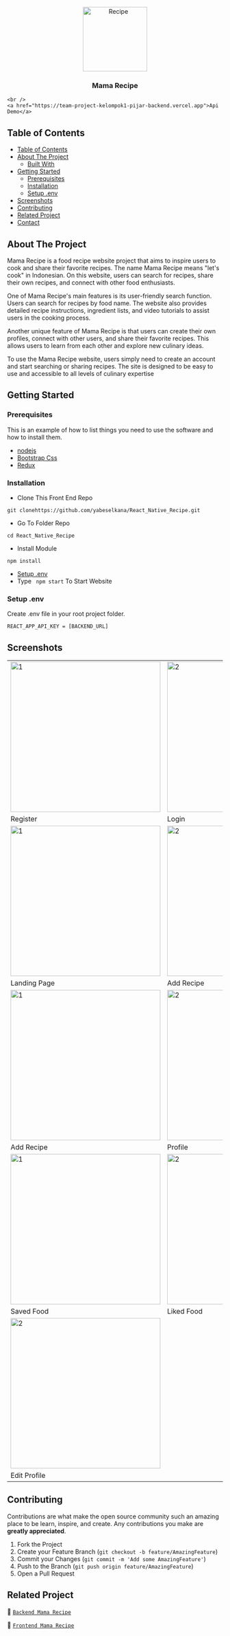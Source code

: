 <p align="center">
<div align="center">
  <img height="150" src="./doc/logo.png" alt="Recipe " border="0"/>
</div>
  <h3 align="center">Mama Recipe</h3>
  <p align="center">

    <br />
    <a href="https://team-project-kelompok1-pijar-backend.vercel.app">Api Demo</a>

  </p>
</p>

<!-- TABLE OF CONTENTS -->

## Table of Contents

- [Table of Contents](#table-of-contents)
- [About The Project](#about-the-project)
  - [Built With](#built-with)
- [Getting Started](#getting-started)
  - [Prerequisites](#prerequisites)
  - [Installation](#installation)
  - [Setup .env](#setup-env)
- [Screenshots](#screenshots)
- [Contributing](#contributing)
- [Related Project](#related-project)
- [Contact](#contact)

<!-- ABOUT THE PROJECT -->

## About The Project

Mama Recipe is a food recipe website project that aims to inspire users to cook and share their favorite recipes. The name Mama Recipe means "let's cook" in Indonesian. On this website, users can search for recipes, share their own recipes, and connect with other food enthusiasts.

One of Mama Recipe's main features is its user-friendly search function. Users can search for recipes by food name. The website also provides detailed recipe instructions, ingredient lists, and video tutorials to assist users in the cooking process.

Another unique feature of Mama Recipe is that users can create their own profiles, connect with other users, and share their favorite recipes. This allows users to learn from each other and explore new culinary ideas.

To use the Mama Recipe website, users simply need to create an account and start searching or sharing recipes. The site is designed to be easy to use and accessible to all levels of culinary expertise

<!-- GETTING STARTED -->

## Getting Started

### Prerequisites

This is an example of how to list things you need to use the software and how to install them.

- [nodejs](https://nodejs.org/en/download/)
- [Bootstrap Css](https://getbootstrap.com/)
- [Redux](https://redux.js.org/)

### Installation

- Clone This Front End Repo

```
git clonehttps://github.com/yabeselkana/React_Native_Recipe.git
```

- Go To Folder Repo

```
cd React_Native_Recipe
```

- Install Module

```
npm install
```

- <a href="#setup-env">Setup .env</a>
- Type ` npm start` To Start Website

### Setup .env

Create .env file in your root project folder.

```
REACT_APP_API_KEY = [BACKEND_URL]
```

<!-- ROADMAP -->

## Screenshots

<table>
  <tr>
    <td><img width="350px" src="./doc/register.jpeg"  border="0" border="0" alt="1" /></td>
    <td> <img width="350px" src="./doc/login.jpeg" \ border="0"  border="0"  border="0"  alt="2" /></td>
  </tr>
  <tr>
    <td>Register</td>
    <td>Login</td>
  </tr>

  <tr>
    <td><img width="350px" src="./doc/home.jpeg"  border="0" border="0" alt="1" /></td>
    <td> <img width="350px" src="./doc/addrecipe.jpeg" \ border="0"  border="0"  border="0"  alt="2" /></td>
  </tr>
  <tr>
    <td>Landing Page</td>
    <td>Add Recipe</td>
  </tr>

  <tr>
    <td><img width="350px" src="./doc/myrecipe.jpeg"  border="0" border="0" alt="1" /></td>
    <td> <img width="350px" src="./doc/profile.jpeg" \ border="0"  border="0"  border="0"  alt="2" /></td>
  </tr>
  <tr>
    <td>Add Recipe</td>
    <td>Profile</td>
  </tr>
  <tr>
    <td><img width="350px" src="./doc/save.jpeg"  border="0" border="0" alt="1" /></td>
    <td> <img width="350px" src="./doc/like.jpeg" \ border="0"  border="0"  border="0"  alt="2" /></td>
  </tr>
  <tr>
    <td>Saved Food</td>
    <td>Liked Food</td>
  </tr>
  <tr>  
    <!-- <td><img width="350px" src="./documentaion/search-result.png"  border="0" border="0" alt="1" /></td> -->
    <td> <img width="350px" src="./doc/editprofile.jpeg" \ border="0"  border="0"  border="0"  alt="2" /></td>
  </tr>
  <tr>
    <!-- <td>Search Result</td> -->
    <td>Edit Profile</td>
  </tr>

   <!-- <tr>
    <td><img width="350px" src="./documentaion/mobile/home.png"  border="0" border="0" alt="1" /></td>
    <td> <img width="350px" src="./documentaion/mobile/profile.png" \ border="0"  border="0"  border="0"  alt="2" /></td>
  </tr>
  <tr>
    <td>Home - Mobile</td>
    <td>Profile - Mobile</td>
  </tr> -->
</table>
<!-- CONTRIBUTING -->

## Contributing

Contributions are what make the open source community such an amazing place to be learn, inspire, and create. Any contributions you make are **greatly appreciated**.

1. Fork the Project
2. Create your Feature Branch (`git checkout -b feature/AmazingFeature`)
3. Commit your Changes (`git commit -m 'Add some AmazingFeature'`)
4. Push to the Branch (`git push origin feature/AmazingFeature`)
5. Open a Pull Request

## Related Project

:rocket: [`Backend Mama Recipe`](https://github.com/vineas11/team-project_kelompok1_pijar_backend)

:rocket: [`Frontend Mama Recipe`](https://github.com/yabeselkana/React_Native_Recipe.git)

<!-- Meet The Teams -->
